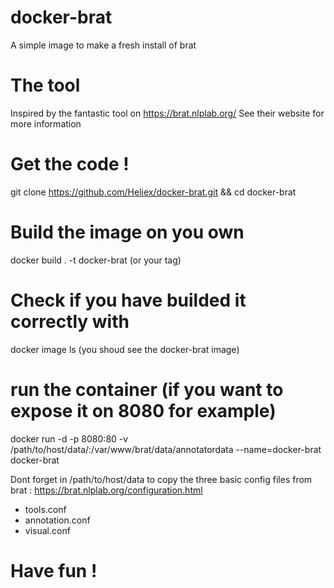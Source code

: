 # docker-brat
A simple image to make a fresh install of brat

# The tool
Inspired by the fantastic tool on https://brat.nlplab.org/
See their website for more information

# Get the code !
git clone https://github.com/Heliex/docker-brat.git && cd docker-brat

# Build the image on you own
docker build . -t docker-brat (or your tag)

# Check if you have builded it correctly with
docker image ls (you shoud see the docker-brat image)

# run the container (if you want to expose it on 8080 for example)
docker run -d -p 8080:80 -v /path/to/host/data/:/var/www/brat/data/annotatordata --name=docker-brat docker-brat

Dont forget in /path/to/host/data to copy the three basic config files from brat : https://brat.nlplab.org/configuration.html
- tools.conf
- annotation.conf
- visual.conf

# Have fun !
